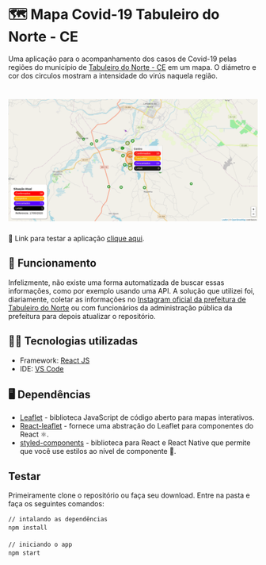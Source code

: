 # 🗺 Mapa Covid-19 Tabuleiro do Norte - CE

Uma aplicação para o acompanhamento dos casos de Covid-19 pelas regiões do município de [Tabuleiro do Norte - CE](http://www.tabuleirodonorte.ce.gov.br/) em um mapa. O diámetro e cor dos circulos mostram a intensidade do virús naquela região.

<h1 align="center">
  <img src="./src/.github/page.png">
</h1>

🔗 Link para testar a aplicação [clique aqui](https://map-covid-19-tab-do-norte.herokuapp.com/).

## 🚀 Funcionamento

Infelizmente, não existe uma forma automatizada de buscar essas informações, como por exemplo usando uma API. A solução que utilizei foi, diariamente, coletar as informações no [Instagram oficial da prefeitura de Tabuleiro do Norte](https://www.instagram.com/prefeituradetabuleirodonorte/) ou com funcionários da administração pública da prefeitura para depois atualizar o repositório.

## :man_technologist: Tecnologias utilizadas

- Framework: [React JS](https://reactjs.org/)
- IDE: [VS Code](https://code.visualstudio.com/)

## 🖥 Dependências

- [Leaflet](https://leafletjs.com/) - biblioteca JavaScript de código aberto para mapas interativos.
- [React-leaflet](https://react-leaflet.js.org/) - fornece uma abstração do Leaflet para componentes do React ⚛️.
- [styled-components](https://styled-components.com/) - biblioteca para React e React Native que permite que você use estilos ao nível de componente 💅.

## Testar

Primeiramente clone o repositório ou faça seu download. Entre na pasta e faça os seguintes comandos:

```bash
// intalando as dependências
npm install

// iniciando o app
npm start

```
